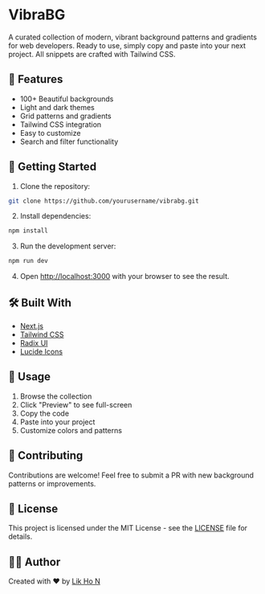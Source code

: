 # VibraBG

A curated collection of modern, vibrant background patterns and gradients for web developers. Ready to use, simply copy and paste into your next project. All snippets are crafted with Tailwind CSS.

## 🌟 Features

- 100+ Beautiful backgrounds
- Light and dark themes
- Grid patterns and gradients
- Tailwind CSS integration
- Easy to customize
- Search and filter functionality

## 🚀 Getting Started

1. Clone the repository:
```bash
git clone https://github.com/yourusername/vibrabg.git
```

2. Install dependencies:
```bash
npm install
```

3. Run the development server:
```bash
npm run dev
```

4. Open [http://localhost:3000](http://localhost:3000) with your browser to see the result.

## 🛠️ Built With

- [Next.js](https://nextjs.org/)
- [Tailwind CSS](https://tailwindcss.com/)
- [Radix UI](https://www.radix-ui.com/)
- [Lucide Icons](https://lucide.dev/)

## 📝 Usage

1. Browse the collection
2. Click "Preview" to see full-screen
3. Copy the code
4. Paste into your project
5. Customize colors and patterns

## 🤝 Contributing

Contributions are welcome! Feel free to submit a PR with new background patterns or improvements.

## 📄 License

This project is licensed under the MIT License - see the [LICENSE](LICENSE) file for details.

## 👨‍💻 Author

Created with ❤️ by [Lik Ho N](https://twitter.com/likhonn)